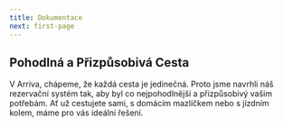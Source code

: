 ```yaml
---
title: Dokumentace
next: first-page
---
```

## Pohodlná a Přizpůsobivá Cesta

V Arriva, chápeme, že každá cesta je jedinečná. Proto jsme navrhli náš rezervační systém tak, aby byl co nejpohodlnější a přizpůsobivý vašim potřebám. Ať už cestujete sami, s domácím mazlíčkem nebo s jízdním kolem, máme pro vás ideální řešení.
